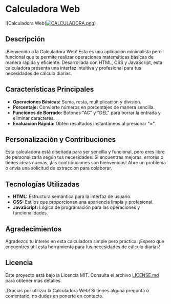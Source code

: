 # Calculadora Web

![Calculadora Web([![CALCULADORA.png](https://i.postimg.cc/TPW5bnRF/CALCULADORA.png)](https://postimg.cc/f3DbntSf))

## Descripción

¡Bienvenido a la Calculadora Web! Esta es una aplicación minimalista pero funcional que te permite realizar operaciones matemáticas básicas de manera rápida y eficiente. Desarrollada con HTML, CSS y JavaScript, esta calculadora presenta una interfaz intuitiva y profesional para tus necesidades de cálculo diarias.

## Características Principales

- **Operaciones Básicas:** Suma, resta, multiplicación y división.
- **Porcentaje:** Convierte números en porcentajes de manera sencilla.
- **Funciones de Borrado:** Botones "AC" y "DEL" para borrar la entrada y eliminar caracteres.
- **Evaluación Rápida:** Obtén resultados instantáneos al presionar "=".


## Personalización y Contribuciones

Esta calculadora está diseñada para ser sencilla y funcional, pero eres libre de personalizarla según tus necesidades. Si encuentras mejoras, errores o tienes ideas nuevas, ¡las contribuciones son bienvenidas! Abre un problema o envía una solicitud de extracción para colaborar.

## Tecnologías Utilizadas

- **HTML:** Estructura semántica para la interfaz de usuario.
- **CSS:** Estilos que proporcionan una apariencia limpia y profesional.
- **JavaScript:** Lógica de programación para las operaciones y funcionalidades.

## Agradecimientos

Agradezco tu interés en esta calculadora simple pero práctica. ¡Espero que encuentres útil esta herramienta para tus necesidades de cálculo diarias!

## Licencia

Este proyecto está bajo la Licencia MIT. Consulta el archivo [LICENSE.md](LICENSE.md) para obtener más detalles.

¡Gracias por utilizar la Calculadora Web! Si tienes alguna pregunta o comentario, no dudes en ponerte en contacto.


